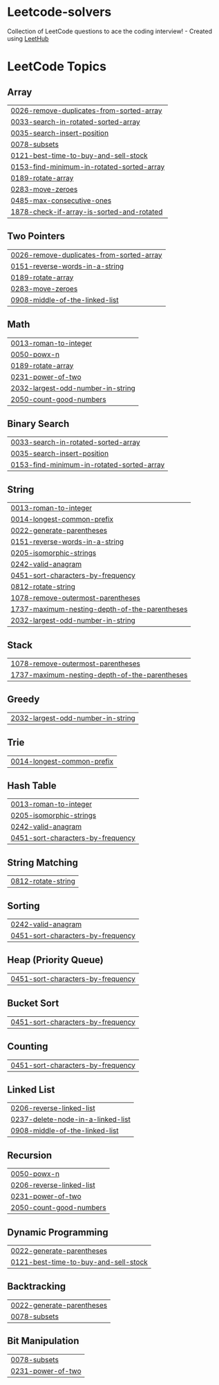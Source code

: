 # Leetcode-solvers
Collection of LeetCode questions to ace the coding interview! - Created using [LeetHub](https://github.com/QasimWani/LeetHub)

<!---LeetCode Topics Start-->
# LeetCode Topics
## Array
|  |
| ------- |
| [0026-remove-duplicates-from-sorted-array](https://github.com/anuni03/Leetcode-solvers/tree/master/0026-remove-duplicates-from-sorted-array) |
| [0033-search-in-rotated-sorted-array](https://github.com/anuni03/Leetcode-solvers/tree/master/0033-search-in-rotated-sorted-array) |
| [0035-search-insert-position](https://github.com/anuni03/Leetcode-solvers/tree/master/0035-search-insert-position) |
| [0078-subsets](https://github.com/anuni03/Leetcode-solvers/tree/master/0078-subsets) |
| [0121-best-time-to-buy-and-sell-stock](https://github.com/anuni03/Leetcode-solvers/tree/master/0121-best-time-to-buy-and-sell-stock) |
| [0153-find-minimum-in-rotated-sorted-array](https://github.com/anuni03/Leetcode-solvers/tree/master/0153-find-minimum-in-rotated-sorted-array) |
| [0189-rotate-array](https://github.com/anuni03/Leetcode-solvers/tree/master/0189-rotate-array) |
| [0283-move-zeroes](https://github.com/anuni03/Leetcode-solvers/tree/master/0283-move-zeroes) |
| [0485-max-consecutive-ones](https://github.com/anuni03/Leetcode-solvers/tree/master/0485-max-consecutive-ones) |
| [1878-check-if-array-is-sorted-and-rotated](https://github.com/anuni03/Leetcode-solvers/tree/master/1878-check-if-array-is-sorted-and-rotated) |
## Two Pointers
|  |
| ------- |
| [0026-remove-duplicates-from-sorted-array](https://github.com/anuni03/Leetcode-solvers/tree/master/0026-remove-duplicates-from-sorted-array) |
| [0151-reverse-words-in-a-string](https://github.com/anuni03/Leetcode-solvers/tree/master/0151-reverse-words-in-a-string) |
| [0189-rotate-array](https://github.com/anuni03/Leetcode-solvers/tree/master/0189-rotate-array) |
| [0283-move-zeroes](https://github.com/anuni03/Leetcode-solvers/tree/master/0283-move-zeroes) |
| [0908-middle-of-the-linked-list](https://github.com/anuni03/Leetcode-solvers/tree/master/0908-middle-of-the-linked-list) |
## Math
|  |
| ------- |
| [0013-roman-to-integer](https://github.com/anuni03/Leetcode-solvers/tree/master/0013-roman-to-integer) |
| [0050-powx-n](https://github.com/anuni03/Leetcode-solvers/tree/master/0050-powx-n) |
| [0189-rotate-array](https://github.com/anuni03/Leetcode-solvers/tree/master/0189-rotate-array) |
| [0231-power-of-two](https://github.com/anuni03/Leetcode-solvers/tree/master/0231-power-of-two) |
| [2032-largest-odd-number-in-string](https://github.com/anuni03/Leetcode-solvers/tree/master/2032-largest-odd-number-in-string) |
| [2050-count-good-numbers](https://github.com/anuni03/Leetcode-solvers/tree/master/2050-count-good-numbers) |
## Binary Search
|  |
| ------- |
| [0033-search-in-rotated-sorted-array](https://github.com/anuni03/Leetcode-solvers/tree/master/0033-search-in-rotated-sorted-array) |
| [0035-search-insert-position](https://github.com/anuni03/Leetcode-solvers/tree/master/0035-search-insert-position) |
| [0153-find-minimum-in-rotated-sorted-array](https://github.com/anuni03/Leetcode-solvers/tree/master/0153-find-minimum-in-rotated-sorted-array) |
## String
|  |
| ------- |
| [0013-roman-to-integer](https://github.com/anuni03/Leetcode-solvers/tree/master/0013-roman-to-integer) |
| [0014-longest-common-prefix](https://github.com/anuni03/Leetcode-solvers/tree/master/0014-longest-common-prefix) |
| [0022-generate-parentheses](https://github.com/anuni03/Leetcode-solvers/tree/master/0022-generate-parentheses) |
| [0151-reverse-words-in-a-string](https://github.com/anuni03/Leetcode-solvers/tree/master/0151-reverse-words-in-a-string) |
| [0205-isomorphic-strings](https://github.com/anuni03/Leetcode-solvers/tree/master/0205-isomorphic-strings) |
| [0242-valid-anagram](https://github.com/anuni03/Leetcode-solvers/tree/master/0242-valid-anagram) |
| [0451-sort-characters-by-frequency](https://github.com/anuni03/Leetcode-solvers/tree/master/0451-sort-characters-by-frequency) |
| [0812-rotate-string](https://github.com/anuni03/Leetcode-solvers/tree/master/0812-rotate-string) |
| [1078-remove-outermost-parentheses](https://github.com/anuni03/Leetcode-solvers/tree/master/1078-remove-outermost-parentheses) |
| [1737-maximum-nesting-depth-of-the-parentheses](https://github.com/anuni03/Leetcode-solvers/tree/master/1737-maximum-nesting-depth-of-the-parentheses) |
| [2032-largest-odd-number-in-string](https://github.com/anuni03/Leetcode-solvers/tree/master/2032-largest-odd-number-in-string) |
## Stack
|  |
| ------- |
| [1078-remove-outermost-parentheses](https://github.com/anuni03/Leetcode-solvers/tree/master/1078-remove-outermost-parentheses) |
| [1737-maximum-nesting-depth-of-the-parentheses](https://github.com/anuni03/Leetcode-solvers/tree/master/1737-maximum-nesting-depth-of-the-parentheses) |
## Greedy
|  |
| ------- |
| [2032-largest-odd-number-in-string](https://github.com/anuni03/Leetcode-solvers/tree/master/2032-largest-odd-number-in-string) |
## Trie
|  |
| ------- |
| [0014-longest-common-prefix](https://github.com/anuni03/Leetcode-solvers/tree/master/0014-longest-common-prefix) |
## Hash Table
|  |
| ------- |
| [0013-roman-to-integer](https://github.com/anuni03/Leetcode-solvers/tree/master/0013-roman-to-integer) |
| [0205-isomorphic-strings](https://github.com/anuni03/Leetcode-solvers/tree/master/0205-isomorphic-strings) |
| [0242-valid-anagram](https://github.com/anuni03/Leetcode-solvers/tree/master/0242-valid-anagram) |
| [0451-sort-characters-by-frequency](https://github.com/anuni03/Leetcode-solvers/tree/master/0451-sort-characters-by-frequency) |
## String Matching
|  |
| ------- |
| [0812-rotate-string](https://github.com/anuni03/Leetcode-solvers/tree/master/0812-rotate-string) |
## Sorting
|  |
| ------- |
| [0242-valid-anagram](https://github.com/anuni03/Leetcode-solvers/tree/master/0242-valid-anagram) |
| [0451-sort-characters-by-frequency](https://github.com/anuni03/Leetcode-solvers/tree/master/0451-sort-characters-by-frequency) |
## Heap (Priority Queue)
|  |
| ------- |
| [0451-sort-characters-by-frequency](https://github.com/anuni03/Leetcode-solvers/tree/master/0451-sort-characters-by-frequency) |
## Bucket Sort
|  |
| ------- |
| [0451-sort-characters-by-frequency](https://github.com/anuni03/Leetcode-solvers/tree/master/0451-sort-characters-by-frequency) |
## Counting
|  |
| ------- |
| [0451-sort-characters-by-frequency](https://github.com/anuni03/Leetcode-solvers/tree/master/0451-sort-characters-by-frequency) |
## Linked List
|  |
| ------- |
| [0206-reverse-linked-list](https://github.com/anuni03/Leetcode-solvers/tree/master/0206-reverse-linked-list) |
| [0237-delete-node-in-a-linked-list](https://github.com/anuni03/Leetcode-solvers/tree/master/0237-delete-node-in-a-linked-list) |
| [0908-middle-of-the-linked-list](https://github.com/anuni03/Leetcode-solvers/tree/master/0908-middle-of-the-linked-list) |
## Recursion
|  |
| ------- |
| [0050-powx-n](https://github.com/anuni03/Leetcode-solvers/tree/master/0050-powx-n) |
| [0206-reverse-linked-list](https://github.com/anuni03/Leetcode-solvers/tree/master/0206-reverse-linked-list) |
| [0231-power-of-two](https://github.com/anuni03/Leetcode-solvers/tree/master/0231-power-of-two) |
| [2050-count-good-numbers](https://github.com/anuni03/Leetcode-solvers/tree/master/2050-count-good-numbers) |
## Dynamic Programming
|  |
| ------- |
| [0022-generate-parentheses](https://github.com/anuni03/Leetcode-solvers/tree/master/0022-generate-parentheses) |
| [0121-best-time-to-buy-and-sell-stock](https://github.com/anuni03/Leetcode-solvers/tree/master/0121-best-time-to-buy-and-sell-stock) |
## Backtracking
|  |
| ------- |
| [0022-generate-parentheses](https://github.com/anuni03/Leetcode-solvers/tree/master/0022-generate-parentheses) |
| [0078-subsets](https://github.com/anuni03/Leetcode-solvers/tree/master/0078-subsets) |
## Bit Manipulation
|  |
| ------- |
| [0078-subsets](https://github.com/anuni03/Leetcode-solvers/tree/master/0078-subsets) |
| [0231-power-of-two](https://github.com/anuni03/Leetcode-solvers/tree/master/0231-power-of-two) |
<!---LeetCode Topics End-->